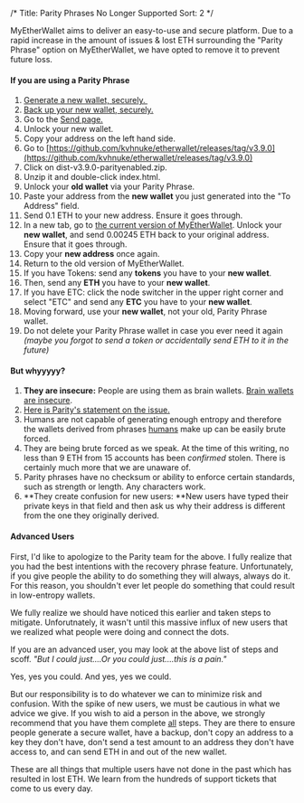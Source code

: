 /*
Title: Parity Phrases No Longer Supported
Sort: 2
*/

MyEtherWallet aims to deliver an easy-to-use and secure platform. Due to a rapid increase in the amount of issues & lost ETH surrounding the "Parity Phrase" option on MyEtherWallet, we have opted to remove it to prevent future loss.

#### If you are using a Parity Phrase

1.  [Generate a new wallet, securely. ](https://myetherwallet.groovehq.com/knowledge_base/topics/how-do-i-create-a-new-wallet)
2.  [Back up your new wallet, securely.](https://myetherwallet.groovehq.com/knowledge_base/topics/how-do-i-save-slash-backup-my-wallet)
3.  Go to the [Send page.](https://www.myetherwallet.com/#send-transaction)
4.  Unlock your new wallet. 
5.  Copy your address on the left hand side.
6.  Go to [https://github.com/kvhnuke/etherwallet/releases/tag/v3.9.0](https://github.com/kvhnuke/etherwallet/releases/tag/v3.9.0)
7.  Click on dist-v3.9.0-parityenabled.zip.
8.  Unzip it and double-click index.html.
9.  Unlock your **old wallet** via your Parity Phrase.
10.  Paste your address from the **new wallet** you just generated into the "To Address" field.
11.  Send 0.1 ETH to your new address. Ensure it goes through.
12.  In a new tab, go to [the current version of MyEtherWallet](https://www.myetherwallet.com/#send-transaction). Unlock your **new wallet**, and send 0.00245 ETH back to your original address. Ensure that it goes through.
13.  Copy your **new address** once again.
14.  Return to the old version of MyEtherWallet. 
15.  If you have Tokens: send any **tokens** you have to your **new wallet**. 
16.  Then, send any **ETH** you have to your **new wallet**. 
17.  If you have ETC: click the node switcher in the upper right corner and select "ETC" and send any **ETC** you have to your **new wallet**. 
18.  Moving forward, use your **new wallet**, not your old, Parity Phrase wallet. 
19.  Do not delete your Parity Phrase wallet in case you ever need it again _(maybe you forgot to send a token or accidentally send ETH to it in the future)_

#### But whyyyyy?

1.  **They are insecure:** People are using them as brain wallets. [Brain wallets are insecure](https://www.reddit.com/r/ethereum/comments/45y8m7/brain_wallets_are_now_generally_shunned_by/). 
2.  [Here is Parity's statement on the issue.](https://blog.ethcore.io/restoring-blank-seed-phrase/)
3.  Humans are not capable of generating enough entropy and therefore the wallets derived from phrases <span style="text-decoration: underline;">humans</span> make up can be easily brute forced. 
4.  They are being brute forced as we speak. At the time of this writing, no less than 9 ETH from 15 accounts has been _confirmed_ stolen. There is certainly much more that we are unaware of. 
5.  Parity phrases have no checksum or ability to enforce certain standards, such as strength or length. Any characters work.
6.  **They create confusion for new users: **New users have typed their private keys in that field and then ask us why their address is different from the one they originally derived. 

#### Advanced Users

First, I'd like to apologize to the Parity team for the above. I fully realize that you had the best intentions with the recovery phrase feature. Unfortunately, if you give people the ability to do something they will always, always do it. For this reason, you shouldn't ever let people do something that could result in low-entropy wallets.

We fully realize we should have noticed this earlier and taken steps to mitigate. Unforutnately, it wasn't until this massive influx of new users that we realized what people were doing and connect the dots. 

If you are an advanced user, you may look at the above list of steps and scoff. _"But I could just....Or you could just....this is a pain."_

Yes, yes you could. And yes, yes we could. 

But our responsibility is to do whatever we can to minimize risk and confusion. With the spike of new users, we must be cautious in what we advice we give. If you wish to aid a person in the above, we strongly recommend that you have them complete <span style="text-decoration: underline;">all</span> steps. They are there to ensure people generate a secure wallet, have a backup, don't copy an address to a key they don't have, don't send a test amount to an address they don't have access to, and can send ETH in and out of the new wallet.

These are all things that multiple users have not done in the past which has resulted in lost ETH. We learn from the hundreds of support tickets that come to us every day.